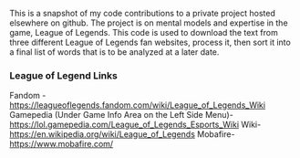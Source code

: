 This is a snapshot of my code contributions to a private project hosted elsewhere on github. The project is on mental models and expertise in the game, League of Legends. This code is used to download the text from three different League of Legends fan websites, process it, then sort it into a final list of words that is to be analyzed at a later date.

### League of Legend Links
Fandom - https://leagueoflegends.fandom.com/wiki/League_of_Legends_Wiki
Gamepedia (Under Game Info Area on the Left Side Menu)- https://lol.gamepedia.com/League_of_Legends_Esports_Wiki
Wiki- https://en.wikipedia.org/wiki/League_of_Legends
Mobafire- https://www.mobafire.com/


